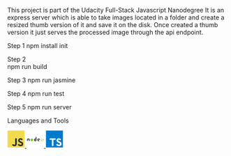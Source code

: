This project is part of the Udacity Full-Stack Javascript Nanodegree
It is an express server which is able to take images located in a folder and create a resized thumb version of it and save it on the disk. Once created a thumb version it just serves the processed image through the api endpoint.

Step 1
    npm install init


Step 2  
    npm run build 
    

Step 3
    npm run jasmine

Step 4 
    npm run test

Step 5 
    npm run server

    
 Languages and Tools
<p align="left"> <a href="https://developer.mozilla.org/en-US/docs/Web/JavaScript" target="_blank" rel="noreferrer"> <img src="https://raw.githubusercontent.com/devicons/devicon/master/icons/javascript/javascript-original.svg" alt="javascript" width="40" height="40"/> </a> <a href="https://nodejs.org" target="_blank" rel="noreferrer"> <img src="https://raw.githubusercontent.com/devicons/devicon/master/icons/nodejs/nodejs-original-wordmark.svg" alt="nodejs" width="40" height="40"/> </a> <a href="https://www.typescriptlang.org/" target="_blank" rel="noreferrer"> <img src="https://raw.githubusercontent.com/devicons/devicon/master/icons/typescript/typescript-original.svg" alt="typescript" width="40" height="40"/> </a> </p>
